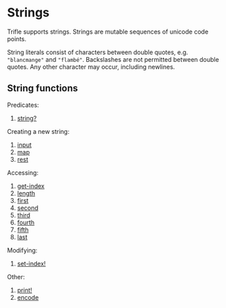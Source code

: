 # Strings

Trifle supports strings. Strings are mutable sequences of unicode code
points.

String literals consist of characters between double quotes,
e.g. `"blancmange"` and `"flambé"`. Backslashes are not permitted
between double quotes. Any other character may occur, including
newlines.

## String functions

Predicates:

1. [string?](Strings-StringPredicate.md)

Creating a new string:

1. [input](Strings-Input.md)
2. [map](Sequences-Map.md)
3. [rest](Sequences-Rest.md)

Accessing:

1. [get-index](Sequences-GetIndex.md)
2. [length](Sequences-Length.md)
3. [first](Sequence-First.md)
4. [second](Sequences-Second.md)
5. [third](Sequences-Third.md)
6. [fourth](Sequences-Fourth.md)
7. [fifth](Sequences-Fifth.md)
8. [last](Sequences-Last.md)

Modifying:

1. [set-index!](Sequences-SetIndex.md)

Other:

1. [print!](Strings-Print.md)
2. [encode](Strings-Encode.md)
